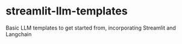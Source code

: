 # streamlit-llm-templates
Basic LLM templates to get started from, incorporating Streamlit and Langchain
